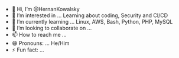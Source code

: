 - 👋 Hi, I’m @HernanKowalsky
- 👀 I’m interested in ... Learning about coding, Security and CI/CD
- 🌱 I’m currently learning ... Linux, AWS, Bash, Python, PHP, MySQL
- 💞️ I’m looking to collaborate on ...
- 📫 How to reach me ... 
- 😄 Pronouns: ... He/Him
- ⚡ Fun fact: ...

<!---
HernanKowalsky/HernanKowalsky is a ✨ special ✨ repository because its `README.md` (this file) appears on your GitHub profile.
You can click the Preview link to take a look at your changes.
--->
